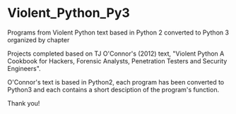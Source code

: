 # Violent_Python_Py3
Programs from Violent Python text based in Python 2 converted to Python 3 organized by chapter

Projects completed based on TJ O'Connor's (2012) text, "Violent Python A Cookbook for Hackers, Forensic Analysts, Penetration Testers and Security Engineers".

O'Connor's text is based in Python2, each program has been converted to Python3 and each contains a short desciption of the program's function.

Thank you!
